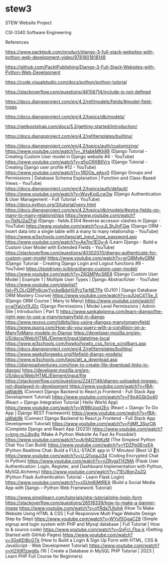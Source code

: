# stew3
STEW Website Project


CSI-3340 Software Engineering



References


https://www.packtpub.com/product/django-3-full-stack-websites-with-python-web-development-video/9781801818148



https://github.com/PacktPublishing/Django-3-Full-Stack-Websites-with-Python-Web-Development

https://code.visualstudio.com/docs/python/python-tutorial


https://stackoverflow.com/questions/46158714/include-is-not-defined


https://docs.djangoproject.com/en/4.2/ref/models/fields/#model-field-types


https://docs.djangoproject.com/en/4.2/topics/db/models/


https://getbootstrap.com/docs/5.3/getting-started/introduction/


https://docs.djangoproject.com/en/4.2/ref/templates/builtins/


https://docs.djangoproject.com/en/4.2/topics/auth/customizing/
https://www.youtube.com/watch?v=_tHabkMKh98 (Django Tutorial - Creating Custom User model in Django website #4 - YouTube)
https://www.youtube.com/watch?v=q5oO9XB6Vrs (Django Tutorial - Creating Django user profile #12 - YouTube)
https://www.youtube.com/watch?v=1RDOp_eAsy0 (Django Groups and Permissions | Database Schema Explanation | Function and Class-Based Views - YouTube)
https://docs.djangoproject.com/en/4.2/topics/auth/default/
https://www.youtube.com/watch?v=WuyKxdLcw3w (Django Authentication & User Management - Full Tutorial - YouTube)
https://docs.python.org/3/tutorial/venv.html
https://docs.djangoproject.com/en/4.2/topics/db/models/#extra-fields-on-many-to-many-relationships
https://www.youtube.com/watch?v=7IeNJ2aZFgI (Django : fields.E304 Reverse accessor clashes in Django - YouTube)
https://www.youtube.com/watch?v=xJL3hJlnFQw (Django ORM - Insert data into a single table with a many to many relationship - YouTube)
https://www.w3schools.com/tags/att_input_type_password.asp
https://www.youtube.com/watch?v=Ae7nc1EGv-A (Learn Django - Build a Custom User Model with Extended Fields - YouTube)
https://stackoverflow.com/questions/40302070/django-authenticate-for-custom-user-model
https://www.youtube.com/watch?v=grO8MyAvGRM (Django Tutorial - Creating Django Login and Logout functions #9 - YouTube)
https://testdriven.io/blog/django-custom-user-model/
https://www.youtube.com/watch?v=Z6QMPAcS6E8 (Django Custom User Model | Example 1 | Multiple User Types | Django AbstractUser - YouTube)
https://www.youtube.com/playlist?list=PLOLrQ9Pn6cayYycbeBdxHUFrzTqrNE7Pe (DJ101 | Django Database ORM Mastery Course)
https://www.youtube.com/watch?v=qJUgC4T5e_E (Django ORM Course | Many to Many)
https://www.youtube.com/watch?v=wlYaUvfXJDc (Django Permissions | Model Level Permissions | Admin Site | Introduction | Part 1)
https://www.sankalpjonna.com/learn-django/the-right-way-to-use-a-manytomanyfield-in-django
https://www.revsys.com/tidbits/tips-using-djangos-manytomanyfield/
https://www.quora.com/How-do-you-query-with-a-condition-on-a-ManyToMany-models-in-Django
https://developer.mozilla.org/en-US/docs/Web/HTML/Element/input/datetime-local
https://www.w3schools.com/howto/howto_css_force_scrollbars.asp
https://docs.djangoproject.com/en/4.2/ref/templates/builtins/
https://www.geeksforgeeks.org/filefield-django-models/
https://www.w3schools.com/tags/att_a_download.asp
https://djangoadventures.com/how-to-create-file-download-links-in-django/
https://developer.mozilla.org/en-US/docs/Web/HTML/Element/input/file
https://stackoverflow.com/questions/22417146/django-uploaded-images-not-displayed-in-development
https://www.youtube.com/watch?v=fBA-jaWab9k (Connect Django Backend to React.js Frontend - Full Stack App Development Tutorial)
https://www.youtube.com/watch?v=F9o4GSkSo40 (React + Django Integration Tutorial | Hello World App)
https://www.youtube.com/watch?v=W9BjUoot2Eo (React + Django To-Do App | Django REST Framework)
https://www.youtube.com/watch?v=fBA-jaWab9k (Connect Django Backend to React.js Frontend - Full Stack App Development Tutorial)
https://www.youtube.com/watch?v=FdMf_3SurOA (Complete Django and React App (2023))
https://www.youtube.com/watch?v=kng-mJJby8g (Make A Python Website As Fast As Possible!)
https://www.youtube.com/watch?v=Ar94t2XhKzM (The Simplest Python Chat You Can Build)
https://www.youtube.com/watch?v=YDZPp0EnzEA (Python Realtime Chat: Build a FULL-STACK app in 17 Minutes! (Best UI 🤩))
https://www.youtube.com/watch?v=U_Q1vqaJi34 (Coding Encrypted Chat in Python)
https://www.youtube.com/watch?v=nZRygaTH2MA (Flask User Authentication: Login, Register, and Dashboard Implementation with Python, MySQLAlchemy)
https://www.youtube.com/watch?v=71EU8gnZqZQ (Python Flask Authentication Tutorial - Learn Flask Login)
https://www.youtube.com/watch?v=xSUm6iMtREA (Build a Social Media App with Django – Python Web Framework Tutorial)

https://www.simplilearn.com/tutorials/php-tutorial/php-login-form
https://stackoverflow.com/questions/26518339/how-to-make-a-banner-image
https://www.youtube.com/watch?v=oYRda7UtuhA (How To Make Website Using HTML & CSS | Full Responsive Multi Page Website Design Step by Step)
https://www.youtube.com/watch?v=WYufSGgaCZ8 (Simple signup and login system with PHP and Mysql database | Full Tutorial | How to & source code)
https://www.youtube.com/watch?v=QyFcl_Fba-k (Getting Started with GitHub Pages)
https://www.youtube.com/watch?v=3GsKEtBcGTk (How to Build a Login & Sign Up Form with HTML, CSS & JavaScript - Web Development Tutorial)
https://www.youtube.com/watch?v=H2XtR1zwg6s (16 | Create a Database in MySQL PHP Tutorial | 2023 | Learn PHP Full Course for Beginners)

